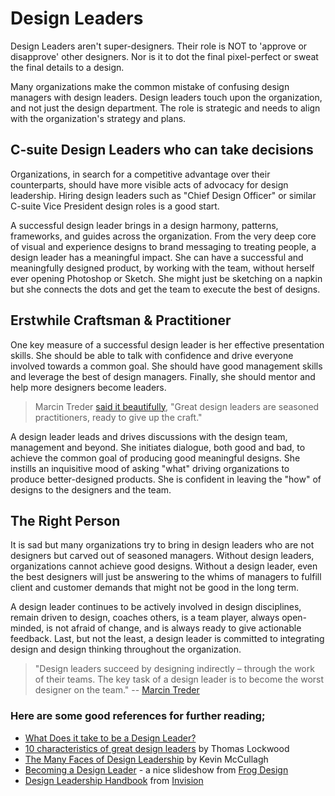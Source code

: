 # Design Leaders

Design Leaders aren't super-designers. Their role is NOT to 'approve or disapprove' other designers. Nor is it to dot the final pixel-perfect or sweat the final details to a design.

Many organizations make the common mistake of confusing design managers with design leaders. Design leaders touch upon the organization, and not just the design department. The role is strategic and needs to align with the organization's strategy and plans.

## C-suite Design Leaders who can take decisions

Organizations, in search for a competitive advantage over their counterparts, should have more visible acts of advocacy for design leadership. Hiring design leaders such as "Chief Design Officer" or similar C-suite Vice President design roles is a good start.

A successful design leader brings in a design harmony, patterns, frameworks, and guides across the organization. From the very deep core of visual and experience designs to brand messaging to treating people, a design leader has a meaningful impact. She can have a successful and meaningfully designed product, by working with the team, without herself ever opening Photoshop or Sketch. She might just be sketching on a napkin but she connects the dots and get the team to execute the best of designs.

## Erstwhile Craftsman & Practitioner

One key measure of a successful design leader is her effective presentation skills. She should be able to talk with confidence and drive everyone involved towards a common goal. She should have good management skills and leverage the best of design managers. Finally, she should mentor and help more designers become leaders.

> Marcin Treder <a href="https://www.uxpin.com/studio/blog/persona-great-design-leader/">said it beautifully</a>, "Great design leaders are seasoned practitioners, ready to give up the craft."

A design leader leads and drives discussions with the design team, management and beyond. She initiates dialogue, both good and bad, to achieve the common goal of producing good meaningful designs. She instills an inquisitive mood of asking "what" driving organizations to produce better-designed products. She is confident in leaving the "how" of designs to the designers and the team.

## The Right Person

It is sad but many organizations try to bring in design leaders who are not designers but carved out of seasoned managers. Without design leaders, organizations cannot achieve good designs. Without a design leader, even the best designers will just be answering to the whims of managers to fulfill client and customer demands that might not be good in the long term.

A design leader continues to be actively involved in design disciplines, remain driven to design, coaches others, is a team player, always open-minded, is not afraid of change, and is always ready to give actionable feedback. Last, but not the least, a design leader is committed to integrating design and design thinking throughout the organization.

> "Design leaders succeed by designing indirectly – through the work of their teams. The key task of a design leader is to become the worst designer on the team." -- <a href="https://www.uxpin.com/studio/blog/persona-great-design-leader/">Marcin Treder</a>

### Here are some good references for further reading;

- [What Does it take to be a Design Leader?](https://www.linkedin.com/pulse/what-does-take-design-leader-michael-ditullo/)
- [10 characteristics of great design leaders](http://lockwoodresource.com/ten-characteristics-of-great-design-leaders/) by Thomas Lockwood
- [The Many Faces of Design Leadership](http://www.core77.com/posts/9962/the-many-faces-of-design-leadership-by-kevin-mccullagh-9962) by Kevin McCullagh
- [Becoming a Design Leader](https://www.slideshare.net/frogdesign/work-in-progress-thoughts-on-design-leadership) - a nice slideshow from [Frog Design](https://www.frogdesign.com/)
- [Design Leadership Handbook](https://www.designbetter.co/design-leadership-handbook) from [Invision](https://www.invisionapp.com)